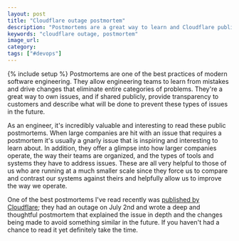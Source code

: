 ```yaml
---
layout: post
title: "Cloudflare outage postmortem"
description: "Postmortems are a great way to learn and Cloudflare published an extremely thoughtful one to explain their outage on July 2nd."
keywords: "cloudflare outage, postmortem"
image_url: 
category: 
tags: ["#devops"]
---
```

{% include setup %}
Postmortems are one of the best practices of modern software engineering. They allow engineering teams to learn from mistakes and drive changes that eliminate entire categories of problems. They're a great way to own issues, and if shared publicly, provide transparency to customers and describe what will be done to prevent these types of issues in the future.

As an engineer, it's incredibly valuable and interesting to read these public postmortems. When large companies are hit with an issue that requires a postmortem it's usually a gnarly issue that is inspiring and interesting to learn about. In addition, they offer a glimpse into how larger companies operate, the way their teams are organized, and the types of tools and systems they have to address issues. These are all very helpful to those of us who are running at a much smaller scale since they force us to compare and contrast our systems against theirs and helpfully allow us to improve the way we operate.

One of the best postmortems I've read recently was [published by Cloudflare](https://new.blog.cloudflare.com/details-of-the-cloudflare-outage-on-july-2-2019/); they had an outage on July 2nd and wrote a deep and thoughtful postmortem that explained the issue in depth and the changes being made to avoid something similar in the future. If you haven't had a chance to read it yet definitely take the time.
